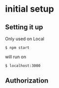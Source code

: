 # initial setup

## Setting it up 

Only used on Local

```
$ npm start
```

will run on 


```
$ localhost:3000
```

## Authorization 



